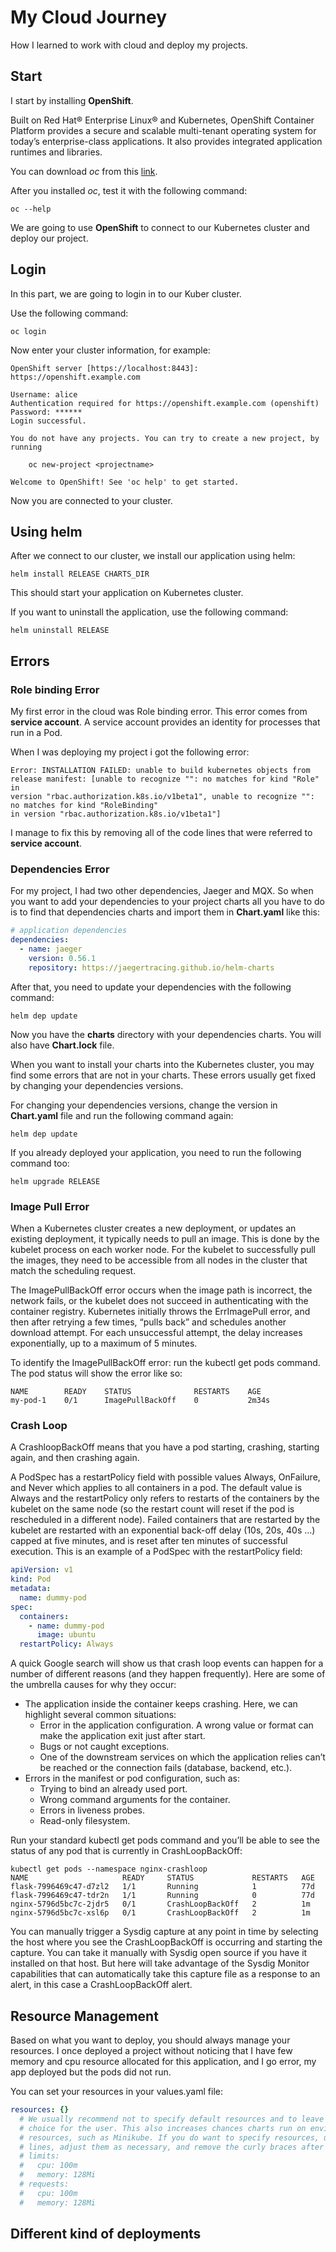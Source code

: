 # My Cloud Journey

How I learned to work with cloud and deploy my projects.

## Start
I start by installing **OpenShift**.

Built on Red Hat® Enterprise Linux® and Kubernetes, OpenShift Container Platform provides a secure and scalable multi-tenant operating system for today’s enterprise-class applications. It also provides integrated application runtimes and libraries.

You can download _oc_ from this [link](https://access.redhat.com/downloads/content/290/ver=4.10/rhel---8/4.10.9/x86_64/product-software).

After you installed _oc_, test it with the following command:
```shell
oc --help
```

We are going to use **OpenShift** to connect to our Kubernetes cluster and deploy our project.

## Login
In this part, we are going to login in to our Kuber cluster.

Use the following command:
```shell
oc login
```

Now enter your cluster information, for example:
```shell
OpenShift server [https://localhost:8443]: https://openshift.example.com 

Username: alice 
Authentication required for https://openshift.example.com (openshift)
Password: ******
Login successful. 

You do not have any projects. You can try to create a new project, by running

    oc new-project <projectname> 

Welcome to OpenShift! See 'oc help' to get started.
```

Now you are connected to your cluster.

## Using helm
After we connect to our cluster, we install our application using helm:
```shell
helm install RELEASE CHARTS_DIR
```

This should start your application on Kubernetes cluster.

If you want to uninstall the application, use the following command:
```shell
helm uninstall RELEASE
```

## Errors
### Role binding Error
My first error in the cloud was Role binding error. This error comes from **service account**. A service account provides an identity for processes that run in a Pod.

When I was deploying my project i got the following error:
```shell
Error: INSTALLATION FAILED: unable to build kubernetes objects from release manifest: [unable to recognize "": no matches for kind "Role" in 
version "rbac.authorization.k8s.io/v1beta1", unable to recognize "": no matches for kind "RoleBinding" 
in version "rbac.authorization.k8s.io/v1beta1"]
```

I manage to fix this by removing all of the code lines that were referred to **service account**.

### Dependencies Error
For my project, I had two other dependencies, Jaeger and MQX. So when you want to add your dependencies to your project charts
all you have to do is to find that dependencies charts and import them in **Chart.yaml** like this:
```yaml
# application dependencies
dependencies:
  - name: jaeger
    version: 0.56.1
    repository: https://jaegertracing.github.io/helm-charts
```

After that, you need to update your dependencies with the following command:
```shell
helm dep update
```

Now you have the **charts** directory with your dependencies charts. You will also have **Chart.lock** file.

When you want to install your charts into the Kubernetes cluster, you may find some errors that are not in your charts.
These errors usually get fixed by changing your dependencies versions.

For changing your dependencies versions, change the version in **Chart.yaml** file and run the following command again:
```shell
helm dep update
```

If you already deployed your application, you need to run the following command too:
```shell
helm upgrade RELEASE
```

### Image Pull Error
When a Kubernetes cluster creates a new deployment, or updates an existing deployment, it typically needs to pull an image. This is done by the kubelet process on each worker node. For the kubelet to successfully pull the images, they need to be accessible from all nodes in the cluster that match the scheduling request.

The ImagePullBackOff error occurs when the image path is incorrect, the network fails, or the kubelet does not succeed in authenticating with the container registry. Kubernetes initially throws the ErrImagePull error, and then after retrying a few times, “pulls back” and schedules another download attempt. For each unsuccessful attempt, the delay increases exponentially, up to a maximum of 5 minutes.

To identify the ImagePullBackOff error: run the kubectl get pods command. The pod status will show the error like so:
```shell
NAME        READY    STATUS              RESTARTS    AGE
my-pod-1    0/1      ImagePullBackOff    0           2m34s
```

### Crash Loop
A CrashloopBackOff means that you have a pod starting, crashing, starting again, and then crashing again.

A PodSpec has a restartPolicy field with possible values Always, OnFailure, and Never which applies to all containers in a pod. The default value is Always and the restartPolicy only refers to restarts of the containers by the kubelet on the same node (so the restart count will reset if the pod is rescheduled in a different node). Failed containers that are restarted by the kubelet are restarted with an exponential back-off delay (10s, 20s, 40s …) capped at five minutes, and is reset after ten minutes of successful execution. This is an example of a PodSpec with the restartPolicy field:
```yaml
apiVersion: v1
kind: Pod
metadata:
  name: dummy-pod
spec:
  containers:
    - name: dummy-pod
      image: ubuntu
  restartPolicy: Always
```

A quick Google search will show us that crash loop events can happen for a number of different reasons (and they happen frequently). Here are some of the umbrella causes for why they occur:

- The application inside the container keeps crashing. Here, we can highlight several common situations:
    - Error in the application configuration. A wrong value or format can make the application exit just after start.
    - Bugs or not caught exceptions.
    - One of the downstream services on which the application relies can’t be reached or the connection fails (database, backend, etc.).
- Errors in the manifest or pod configuration, such as:
    - Trying to bind an already used port.
    - Wrong command arguments for the container.
    - Errors in liveness probes.
    - Read-only filesystem.

Run your standard kubectl get pods command and you’ll be able to see the status of any pod that is currently in CrashLoopBackOff:
```shell
kubectl get pods --namespace nginx-crashloop
NAME                     READY     STATUS             RESTARTS   AGE
flask-7996469c47-d7zl2   1/1       Running            1          77d
flask-7996469c47-tdr2n   1/1       Running            0          77d
nginx-5796d5bc7c-2jdr5   0/1       CrashLoopBackOff   2          1m
nginx-5796d5bc7c-xsl6p   0/1       CrashLoopBackOff   2          1m
```

You can manually trigger a Sysdig capture at any point in time by selecting the host where you see the CrashLoopBackOff is occurring and starting the capture. You can take it manually with Sysdig open source if you have it installed on that host. But here will take advantage of the Sysdig Monitor capabilities that can automatically take this capture file as a response to an alert, in this case a CrashLoopBackOff alert.

## Resource Management
Based on what you want to deploy, you should always manage your resources. I once deployed a project without noticing 
that I have few memory and cpu resource allocated for this application, and I go error, my app deployed but the pods 
did not run.

You can set your resources in your values.yaml file:
```yaml
resources: {}
  # We usually recommend not to specify default resources and to leave this as a conscious
  # choice for the user. This also increases chances charts run on environments with little
  # resources, such as Minikube. If you do want to specify resources, uncomment the following
  # lines, adjust them as necessary, and remove the curly braces after 'resources:'.
  # limits:
  #   cpu: 100m
  #   memory: 128Mi
  # requests:
  #   cpu: 100m
  #   memory: 128Mi
```

## Different kind of deployments
